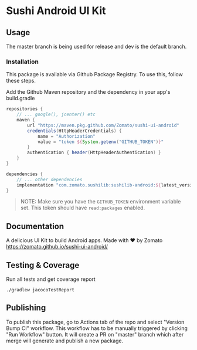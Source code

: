 # Sushi Android UI Kit

## Usage
The master branch is being used for release and dev is the default branch.

### Installation
This package is available via Github Package Registry. To use this, follow these steps.

Add the Github Maven repository and the dependency in your app's build.gradle

```groovy
repositories {
    // ... google(), jcenter() etc
    maven {
        url "https://maven.pkg.github.com/Zomato/sushi-ui-android"
        credentials(HttpHeaderCredentials) {
            name = "Authorization"
            value = "token ${System.getenv("GITHUB_TOKEN")}"
        }
        authentication { header(HttpHeaderAuthentication) }
    }
}

dependencies {
    // ... other dependencies
    implementation "com.zomato.sushilib:sushilib-android:${latest_version}"
}

```

> NOTE: Make sure you have the `GITHUB_TOKEN` environment variable set. This token should have `read:packages` enabled.


## Documentation
A delicious UI Kit to build Android apps. Made with ❤ by Zomato <br />
<https://zomato.github.io/sushi-ui-android/>

## Testing & Coverage

Run all tests and get coverage report
```shell 
./gradlew jacocoTestReport
```

## Publishing
To publish this package, go to Actions tab of the repo and select "Version Bump CI" workflow. This workflow has to be manually triggered by clicking "Run Workflow" button. It will create a PR on "master" branch which after merge will generate and publish a new package.

